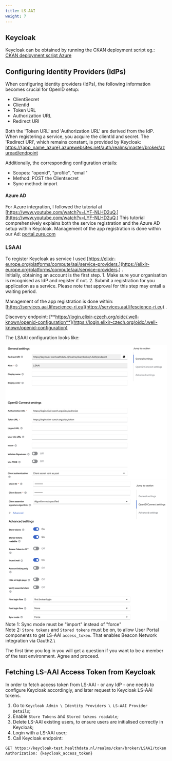```yaml
---
title: LS-AAI
weight: 7
---
```

<!--
SPDX-FileCopyrightText: 2024 Stichting Health-RI

SPDX-License-Identifier: CC-BY-4.0
-->
## Keycloak

Keycloak can be obtained by running the CKAN deployment script eg.: [CKAN deployment script Azure](./../deployment/azure/azure_cli_deployment_guide.md)

## Configuring Identity Providers (IdPs)

When configuring identity providers (IdPs), the following information becomes crucial for OpenID setup:

* ClientSecret
* ClientId
* Token URL
* Authorization URL
* Redirect URI

Both the 'Token URL' and 'Authorization URL' are derived from the IdP. When registering a service, you acquire the clientId and secret. The 'Redirect URI', which remains constant, is provided by Keycloak:  
[https://{app_name_azure}.azurewebsites.net/auth/realms/master/broker/azuread/endpoint](https://{app_name_azure}.azurewebsites.net/auth/realms/master/broker/azuread/endpoint)

Additionally, the corresponding configuration entails:

* Scopes: "openid", "profile", "email"
* Method: POST the Clientsecret
* Sync method: import

#### Azure AD

For Azure integration, I followed the tutorial at [https://www.youtube.com/watch?v=LYF-NLHD2uQ.](https://www.youtube.com/watch?v=LYF-NLHD2uQ.) This tutorial comprehensively explains both the service registration and the Azure AD setup within Keycloak. Management of the app registration is done within our Ad: [portal.zure.com](http://portal.zure.com)


### LSAAI

To register Keycloak as service I used [https://elixir-europe.org/platforms/compute/aai/service-providers.](https://elixir-europe.org/platforms/compute/aai/service-providers.) .  
Initially, obtaining an account is the first step. 1. Make sure your organisation is recognised as IdP and register if not. 2. Submit a registration for you application as a service. Please note that approval for this step may entail a waiting period.  
  
Management of the app registration is done within: [https://services.aai.lifescience-ri.eu](https://services.aai.lifescience-ri.eu) .

Discovery endpoint: [**https://login.elixir-czech.org/oidc/.well-known/openid-configuration**](https://login.elixir-czech.org/oidc/.well-known/openid-configuration)

The LSAAI configuration looks like:  

![LSAAI Configuration Part 1](./keycloak_part1.png)
![LSAAI Configuration Part 2](./keycloak_part2.png)
Note 1: Sync mode must be "import" instead of "force"\
Note 2: `Store tokens` and `Stored tokens` must be on, to allow User Portal components to get LS-AAI `access_token`. That enables Beacon Network integration via Oauth2.\

The first time you log in you will get a question if you want to be a member of the test environment. Agree and proceed.

## Fetching LS-AAI Access Token from Keycloak

In order to fetch access token from LS-AAI - or any IdP - one needs to configure Keycloak accordingly, and later request to Keycloak LS-AAI tokens.

1. Go to `Keycloak Admin \ Identity Providers \ LS-AAI Provider Details`;
2. Enable `Store Tokens` and `Stored tokens readable`;
3. Delete LS-AAI existing users, to ensure users are initialised correctly in Keycloak;
4. Login with a LS-AAI user;
5. Call Keycloak endpoint:
```http
GET https://keycloak-test.healthdata.nl/realms/ckan/broker/LSAAI/token
Authorization: {keycloak_access_token}
```